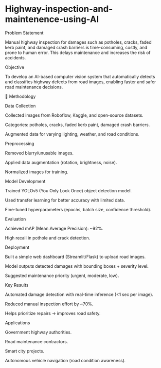 # Highway-inspection-and-maintenence-using-AI
Problem Statement

Manual highway inspection for damages such as potholes, cracks, faded kerb paint, and damaged crash barriers is time-consuming, costly, and prone to human error. This delays maintenance and increases the risk of accidents.

Objective

To develop an AI-based computer vision system that automatically detects and classifies highway defects from road images, enabling faster and safer road maintenance decisions.

🔬 Methodology

Data Collection

Collected images from Roboflow, Kaggle, and open-source datasets.

Categories: potholes, cracks, faded kerb paint, damaged crash barriers.

Augmented data for varying lighting, weather, and road conditions.

Preprocessing

Removed blurry/unusable images.

Applied data augmentation (rotation, brightness, noise).

Normalized images for training.

Model Development

Trained YOLOv5 (You Only Look Once) object detection model.

Used transfer learning for better accuracy with limited data.

Fine-tuned hyperparameters (epochs, batch size, confidence threshold).

Evaluation

Achieved mAP (Mean Average Precision): ~92%.

High recall in pothole and crack detection.

Deployment

Built a simple web dashboard (Streamlit/Flask) to upload road images.

Model outputs detected damages with bounding boxes + severity level.

Suggested maintenance priority (urgent, moderate, low).

 Key Results

Automated damage detection with real-time inference (<1 sec per image).

Reduced manual inspection effort by ~70%.

Helps prioritize repairs → improves road safety.

 Applications

Government highway authorities.

Road maintenance contractors.

Smart city projects.

Autonomous vehicle navigation (road condition awareness).
